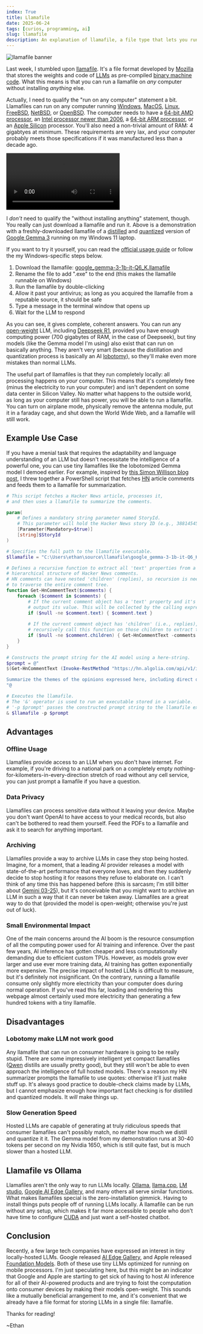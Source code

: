 ```yaml
---
index: True
title: Llamafile
date: 2025-06-24
tags: [curios, programming, ai]
slug: llamafile
description: An explanation of llamafile, a file type that lets you run LLMs from a single file 
---
```


![llamafile banner](https://cdn-uploads.huggingface.co/production/uploads/64a523ba1ed90082dafde3d3/kJrkxofwOp-89uYFe0EBb.png)

Last week, I stumbled upon [llamafile](https://github.com/Mozilla-Ocho/llamafile). It's a file format developed by [Mozilla](https://www.mozilla.org/en-US/) that stores the weights and code of [LLMs](https://en.wikipedia.org/wiki/Large_language_model) as pre-compiled [binary machine code](https://en.wikipedia.org/wiki/Binary_code). What this means is that you can run a llamafile on *any* computer without installing *anything* else.

Actually, I need to qualify the "run on any computer" statement a bit. Llamafiles can run on any computer running [Windows](https://en.wikipedia.org/wiki/Microsoft_Windows), [MacOS](https://en.wikipedia.org/wiki/MacOS), [Linux](https://en.wikipedia.org/wiki/Linux), [FreeBSD](https://en.wikipedia.org/wiki/FreeBSD), [NetBSD](https://en.wikipedia.org/wiki/NetBSD), or [OpenBSD](https://en.wikipedia.org/wiki/OpenBSD). The computer needs to have a [64-bit AMD processor](https://en.wikipedia.org/wiki/AMD), an [Intel processor newer than 2006](https://en.wikipedia.org/wiki/List_of_Intel_processors), a [64-bit ARM processor](https://en.wikipedia.org/wiki/ARM_architecture_family), or an [Apple Silicon](https://en.wikipedia.org/wiki/Apple_silicon) processor. You'll also need a non-trivial amount of RAM: 4 gigabtyes at minimum. These requirements are very lax, and your computer probably meets those specifications if it was manufactured less than a decade ago.

![A video demonstration of the Gemma 3 llamafile running on the Nvidia 1650 in my Windows 11 laptop. It runs at 34.46 tokens per second, and gives complete answers including bullet points and comparison tables](/images/llamafile_demo.webm)

I *don't* need to qualify the "without installing anything" statement, though. You really can just download a llamafile and run it. Above is a demonstration with a freshly-downloaded llamafile of a [distilled](https://developers.google.com/machine-learning/glossary#distillation) and [quantized](https://developers.google.com/machine-learning/glossary#quantization) version of [Google Gemma 3](https://deepmind.google/models/gemma/gemma-3/) running on my Windows 11 laptop.

If you want to try it yourself, you can read the [official usage guide](https://github.com/Mozilla-Ocho/llamafile?tab=readme-ov-file#quickstart) or follow the my Windows-specific steps below.

1. Download the llamafile: [google_gemma-3-1b-it-Q6_K.llamafile](https://huggingface.co/Mozilla/gemma-3-1b-it-llamafile/resolve/main/google_gemma-3-1b-it-Q6_K.llamafile?download=true)
2. Rename the file to add ".exe" to the end (this makes the llamafile runnable on Windows)
3. Run the llamafile by double-clicking
4. Allow it past your antivirus; as long as you acquired the llamafile from a reputable source, it should be safe
5. Type a message in the terminal window that opens up
6. Wait for the LLM to respond

As you can see, it gives complete, coherent answers. You can run any [open-weight](https://github.com/Open-Weights/Definition) LLM, including [Deepseek R1](https://huggingface.co/deepseek-ai/DeepSeek-R1), provided you have enough computing power (700 gigabytes of RAM, in the case of Deepseek), but tiny models (like the Gemma model I'm using) also exist that can run on basically anything. They aren't very smart (because the distillation and quantization process is basically an AI [lobotomy](https://en.wikipedia.org/wiki/Lobotomy)), so they'll make even more mistakes than normal LLMs.

The useful part of llamafiles is that they run completely locally: all processing happens on *your* computer. This means that it's completely free (minus the electricity to run your computer) and isn't dependent on some data center in Silicon Valley. No matter what happens to the outside world, as long as your computer still has power, you will be able to run a llamafile. You can turn on airplane mode, physically remove the antenna module, put it in a faraday cage, and shut down the World Wide Web, and a llamafile will still work.

## Example Use Case

If you have a menial task that requires the adaptability and language understanding of an LLM but doesn't necessitate the intelligence of a powerful one, you can use tiny llamafiles like the lobotomized Gemma model I demoed earlier. For example, inspired by [this Simon Willison blog post](https://til.simonwillison.net/llms/claude-hacker-news-themes), I threw together a PowerShell script that fetches [HN](https://news.ycombinator.com/) article comments and feeds them to a llamafile for summarization.

```powershell
# This script fetches a Hacker News article, processes it,
# and then uses a llamafile to summarize the comments.

param(
    # Defines a mandatory string parameter named StoryId.
    # This parameter will hold the Hacker News story ID (e.g., 38814545 for a specific story).
    [Parameter(Mandatory=$true)]
    [string]$StoryId
)

# Specifies the full path to the llamafile executable.
$llamafile = "C:\Users\ethan\source\llamafile\google_gemma-3-1b-it-Q6_K.llamafile.exe"

# Defines a recursive function to extract all 'text' properties from a
# hierarchical structure of Hacker News comments.
# HN comments can have nested 'children' (replies), so recursion is needed
# to traverse the entire comment tree.
function Get-HnCommentText($comments) {
    foreach ($comment in $comments) {
        # If the current comment object has a 'text' property and it's not null,
        # output its value. This will be collected by the calling expression.
        if ($null -ne $comment.text) { $comment.text }
        
        # If the current comment object has 'children' (i.e., replies),
        # recursively call this function on those children to extract their text.
        if ($null -ne $comment.children) { Get-HnCommentText -comments $comment.children }
    }
}

# Constructs the prompt string for the AI model using a here-string.
$prompt = @"
$(Get-HnCommentText (Invoke-RestMethod "https://hn.algolia.com/api/v1/items/$StoryId").children | Out-String)

Summarize the themes of the opinions expressed here, including direct quotes.
"@

# Executes the llamafile.
# The '&' operator is used to run an executable stored in a variable.
# '-p $prompt' passes the constructed prompt string to the llamafile executable
& $llamafile -p $prompt
```

## Advantages

### Offline Usage

Llamafiles provide access to an LLM when you don't have internet. For example, if you're driving to a national park on a completely empty nothing-for-kilometers-in-every-direction stretch of road without any cell service, you can just prompt a llamafile if you have a question.

### Data Privacy

Llamafiles can process sensitive data without it leaving your device. Maybe you don't want OpenAI to have access to your medical records, but also can't be bothered to read them yourself. Feed the PDFs to a llamafile and ask it to search for anything important.

### Archiving

Llamafiles provide a way to archive LLMs in case they stop being hosted. Imagine, for a moment, that a leading AI provider releases a model with state-of-the-art performance that everyone loves, and then they suddenly decide to stop hosting it for reasons they refuse to elaborate on. I can't think of any time this has happened before (this is sarcasm; I'm still bitter about [Gemini 03-25](https://discuss.ai.google.dev/t/urgent-feedback-call-for-correction-a-serious-breach-of-developer-trust-and-stability-update-google-formally-responds-8-days-later/82399)), but it's conceivable that you might want to archive an LLM in such a way that it can never be taken away. Llamafiles are a great way to do that (provided the model is open-weight; otherwise you're just out of luck).

### Small Environmental Impact

One of the main concerns around the AI boom is the resource consumption of all the computing power used for AI training and inference. Over the past few years, AI inference has gotten cheaper and less computationally demanding due to efficient custom TPUs. However, as models grow ever larger and use ever more training data, AI training has gotten exponentially more expensive. The precise impact of hosted LLMs is difficult to measure, but it's definitely not insignificant. On the contrary, running a llamafile consume only slightly more electricity than your computer does during normal operation. If you've read this far, loading and rendering this webpage almost certainly used more electricity than generating a few hundred tokens with a tiny llamafile.

## Disadvantages

### Lobotomy make LLM not work good

Any llamafile that can run on consumer hardware is going to be really stupid. There are some impressively intelligent yet compact llamafiles ([Qwen](https://qwen.ai/) distills are usually pretty good), but they still won't be able to even approach the intelligence of full hosted models. There's a reason my HN summarizer prompts the llamafile to use quotes: otherwise it'll just make stuff up. It's always good practice to double-check claims made by LLMs, but I cannot emphasize enough how important fact checking is for distilled and quantized models. It *will* make things up.

### Slow Generation Speed

Hosted LLMs are capable of generating at truly ridiculous speeds that consumer llamafiles can't possibly match, no matter how much we distill and quantize it it. The Gemma model from my demonstration runs at 30-40 tokens per second on my Nvidia 1650, which is still quite fast, but is much slower than a hosted LLM.

## Llamafile vs Ollama

Llamafiles aren't the only way to run LLMs locally. [Ollama](https://ollama.com/), [llama.cpp](https://github.com/ggml-org/llama.cpp), [LM studio](https://lmstudio.ai/), [Google AI Edge Gallery](https://ai.google.dev/edge), and many others all serve similar functions. What makes llamafiles special is the zero-installation gimmick. Having to install things puts people off of running LLMs locally. A llamafile can be run without any setup, which makes it far more accessible to people who don't have time to configure [CUDA](https://en.wikipedia.org/wiki/CUDA) and just want a self-hosted chatbot.

## Conclusion

Recently, a few large tech companies have expressed an interest in tiny locally-hosted LLMs. Google released [AI Edge Gallery](https://ai.google.dev/edge), and Apple released [Foundation Models](https://developer.apple.com/documentation/foundationmodels). Both of these use tiny LLMs optimized for running on mobile processors. I'm just speculating here, but this might be an indicator that Google and Apple are starting to get sick of having to host AI inference for all of their AI-powered products and are trying to foist the computation onto consumer devices by making their models open-weight. This sounds like a mutually beneficial arrangement to me, and it's convenient that we already have a file format for storing LLMs in a single file: llamafile.

Thanks for reading!

~Ethan